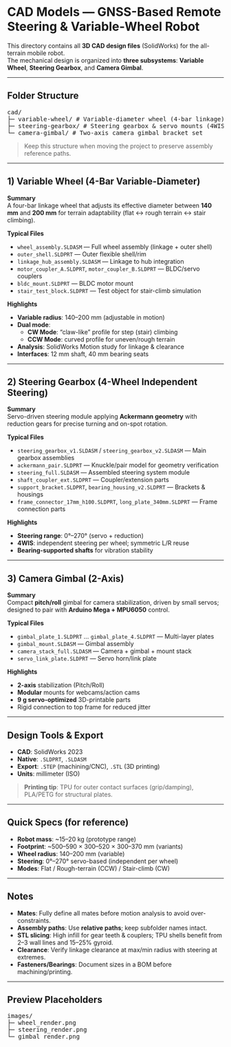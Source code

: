 ﻿# CAD Models — GNSS-Based Remote Steering & Variable-Wheel Robot

This directory contains all **3D CAD design files** (SolidWorks) for the all-terrain mobile robot.  
The mechanical design is organized into **three subsystems**: **Variable Wheel**, **Steering Gearbox**, and **Camera Gimbal**.

---

## Folder Structure

<pre>
cad/
├─ variable-wheel/ # Variable-diameter wheel (4-bar linkage)
├─ steering-gearbox/ # Steering gearbox & servo mounts (4WIS/Ackermann)
└─ camera-gimbal/ # Two-axis camera gimbal bracket set
</pre>

> Keep this structure when moving the project to preserve assembly reference paths.

---

## 1) Variable Wheel (4-Bar Variable-Diameter)

**Summary**  
A four-bar linkage wheel that adjusts its effective diameter between **140 mm** and **200 mm** for terrain adaptability (flat ↔ rough terrain ↔ stair climbing).

**Typical Files**
- `wheel_assembly.SLDASM` — Full wheel assembly (linkage + outer shell)  
- `outer_shell.SLDPRT` — Outer flexible shell/rim  
- `linkage_hub_assembly.SLDASM` — Linkage to hub integration  
- `motor_coupler_A.SLDPRT`, `motor_coupler_B.SLDPRT` — BLDC/servo couplers  
- `bldc_mount.SLDPRT` — BLDC motor mount  
- `stair_test_block.SLDPRT` — Test object for stair-climb simulation

**Highlights**
- **Variable radius**: 140–200 mm (adjustable in motion)  
- **Dual mode**:
  - **CW Mode**: “claw-like” profile for step (stair) climbing  
  - **CCW Mode**: curved profile for uneven/rough terrain
- **Analysis**: SolidWorks Motion study for linkage & clearance  
- **Interfaces**: 12 mm shaft, 40 mm bearing seats

---

## 2) Steering Gearbox (4-Wheel Independent Steering)

**Summary**  
Servo-driven steering module applying **Ackermann geometry** with reduction gears for precise turning and on-spot rotation.

**Typical Files**
- `steering_gearbox_v1.SLDASM` / `steering_gearbox_v2.SLDASM` — Main gearbox assemblies  
- `ackermann_pair.SLDPRT` — Knuckle/pair model for geometry verification  
- `steering_full.SLDASM` — Assembled steering system module  
- `shaft_coupler_ext.SLDPRT` — Coupler/extension parts  
- `support_bracket.SLDPRT`, `bearing_housing_v2.SLDPRT` — Brackets & housings  
- `frame_connector_17mm_h100.SLDPRT`, `long_plate_340mm.SLDPRT` — Frame connection parts

**Highlights**
- **Steering range**: 0°–270° (servo + reduction)  
- **4WIS**: independent steering per wheel; symmetric L/R reuse  
- **Bearing-supported shafts** for vibration stability

---

## 3) Camera Gimbal (2-Axis)

**Summary**  
Compact **pitch/roll** gimbal for camera stabilization, driven by small servos; designed to pair with **Arduino Mega + MPU6050** control.

**Typical Files**
- `gimbal_plate_1.SLDPRT` … `gimbal_plate_4.SLDPRT` — Multi-layer plates  
- `gimbal_mount.SLDASM` — Gimbal assembly  
- `camera_stack_full.SLDASM` — Camera + gimbal + mount stack  
- `servo_link_plate.SLDPRT` — Servo horn/link plate

**Highlights**
- **2-axis** stabilization (Pitch/Roll)  
- **Modular** mounts for webcams/action cams  
- **9 g servo-optimized** 3D-printable parts  
- Rigid connection to top frame for reduced jitter

---

## Design Tools & Export

- **CAD**: SolidWorks 2023  
- **Native**: `.SLDPRT`, `.SLDASM`  
- **Export**: `.STEP` (machining/CNC), `.STL` (3D printing)  
- **Units**: millimeter (ISO)

> **Printing tip**: TPU for outer contact surfaces (grip/damping), PLA/PETG for structural plates.

---

## Quick Specs (for reference)

- **Robot mass**: ~15–20 kg (prototype range)  
- **Footprint**: ~500–590 × 300–520 × 300–370 mm (variants)  
- **Wheel radius**: 140–200 mm (variable)  
- **Steering**: 0°–270° servo-based (independent per wheel)  
- **Modes**: Flat / Rough-terrain (CCW) / Stair-climb (CW)

---

## Notes

- **Mates**: Fully define all mates before motion analysis to avoid over-constraints.  
- **Assembly paths**: Use **relative paths**; keep subfolder names intact.  
- **STL slicing**: High infill for gear teeth & couplers; TPU shells benefit from 2–3 wall lines and 15–25% gyroid.  
- **Clearance**: Verify linkage clearance at max/min radius with steering at extremes.  
- **Fasteners/Bearings**: Document sizes in a BOM before machining/printing.

---

## Preview Placeholders

<pre>
images/
├─ wheel_render.png
├─ steering_render.png
└─ gimbal_render.png
</pre>

